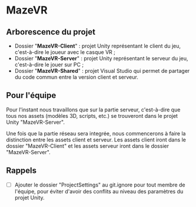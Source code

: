 # MazeVR

## Arborescence du projet
- Dossier "**MazeVR-Client**" : projet Unity représentant le client du jeu, c'est-à-dire le joueur avec le casque VR ;
- Dossier "**MazeVR-Server**" : projet Unity représentant le serveur du jeu, c'est-à-dire le jouer sur PC ;
- Dossier "**MazeVR-Shared**" : projet Visual Studio qui permet de partager du code commun entre la version client et serveur.

## Pour l'équipe
Pour l'instant nous travaillons que sur la partie serveur, c'est-à-dire que tous nos assets (modèles 3D, scripts, etc.) se trouveront dans le projet Unity "MazeVR-Server".

Une fois que la partie réseau sera integrée, nous commencerons à faire la distinction entre les assets client et serveur. Les assets client iront dans le dossier "MazeVR-Client" et les assets serveur iront dans le dossier "MazeVR-Server".

## Rappels

- [ ] Ajouter le dossier "ProjectSettings" au git.ignore pour tout membre de l'équipe, pour éviter d'avoir des conflits au niveau des paramètres du projet Unity.
